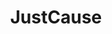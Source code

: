 ---
title: JustCause
crosslinks:
- gaming
- Trophies
- powerrangers
- hiddenwow
- unexpectedportal
- gpdwin
- titanfall
---